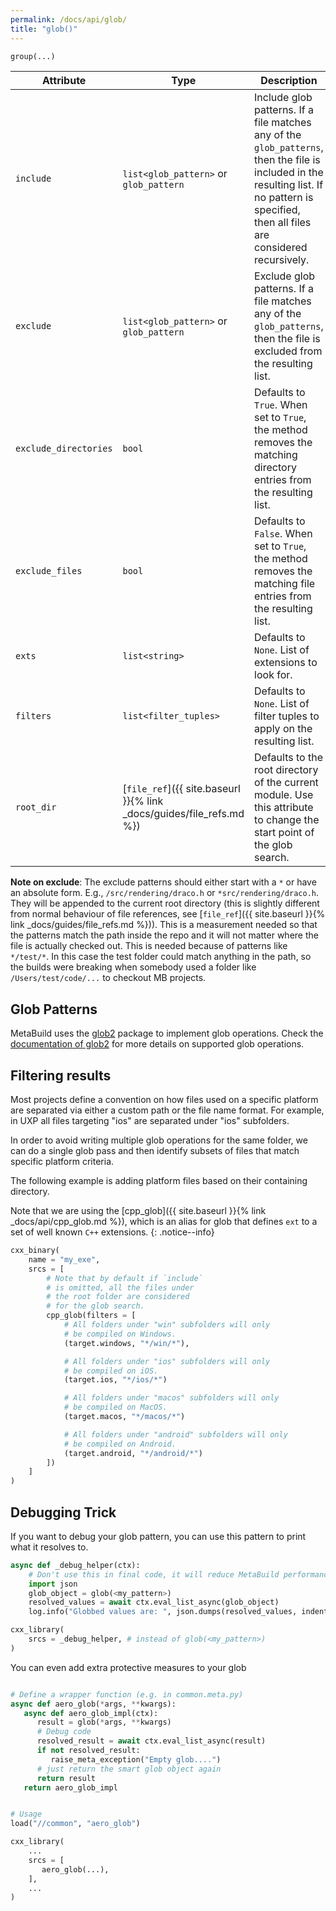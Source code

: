 ```yaml
---
permalink: /docs/api/glob/
title: "glob()"
---
```


```python
group(...)
```

| Attribute | Type | Description |
|-----------|------|-------------|
| `include` | `list<glob_pattern>` or `glob_pattern` | Include glob patterns. If a file matches any of the `glob_patterns`, then the file is included in the resulting list. If no pattern is specified, then all files are considered recursively. |
| `exclude` | `list<glob_pattern>` or `glob_pattern` | Exclude glob patterns. If a file matches any of the `glob_patterns`, then the file is excluded from the resulting list. |
| `exclude_directories` | `bool` | Defaults to `True`. When set to `True`, the method removes the matching directory entries from the resulting list. |
| `exclude_files` | `bool` | Defaults to `False`. When set to `True`, the method removes the matching file entries from the resulting list. |
| `exts` | `list<string>` | Defaults to `None`. List of extensions to look for. |
| `filters` | `list<filter_tuples>` | Defaults to `None`. List of filter tuples to apply on the resulting list. |
| `root_dir` | [`file_ref`]({{ site.baseurl }}{% link _docs/guides/file_refs.md %}) | Defaults to the root directory of the current module. Use this attribute to change the start point of the glob search. |

**Note on exclude**: The exclude patterns should either start with a `*` or have an absolute form. E.g., `/src/rendering/draco.h` or `*src/rendering/draco.h`. They will be appended to the current root directory (this is slightly different from normal behaviour of file references, see [`file_ref`]({{ site.baseurl }}{% link _docs/guides/file_refs.md %})). This is a measurement needed so that the patterns match the path inside the repo and it will not matter where the file is actually checked out. This is needed because of patterns like `*/test/*`. In this case the test folder could match anything in the path, so the builds were breaking when somebody used a folder like `/Users/test/code/...` to checkout MB projects.


## Glob Patterns

MetaBuild uses the [glob2](https://github.com/miracle2k/python-glob2) package to implement glob operations. Check the [documentation of glob2](https://github.com/miracle2k/python-glob2#python-glob2) for more details on supported glob operations.

## Filtering results

Most projects define a convention on how files used on a specific platform are separated via either a custom path or the file name format. For example, in UXP all files targeting "ios" are separated under "ios" subfolders.

In order to avoid writing multiple glob operations for the same folder, we can do a single glob pass and then identify subsets of files that match specific platform criteria.

The following example is adding platform files based on their containing directory.

Note that we are using the [cpp_glob]({{ site.baseurl }}{% link _docs/api/cpp_glob.md %}), which is an alias for glob that defines `ext` to a set of well known `C++` extensions.
{: .notice--info}

```python
cxx_binary(
    name = "my_exe",
    srcs = [
        # Note that by default if `include`
        # is omitted, all the files under
        # the root folder are considered
        # for the glob search.
        cpp_glob(filters = [
            # All folders under "win" subfolders will only
            # be compiled on Windows.
            (target.windows, "*/win/*"),

            # All folders under "ios" subfolders will only
            # be compiled on iOS.
            (target.ios, "*/ios/*")

            # All folders under "macos" subfolders will only
            # be compiled on MacOS.
            (target.macos, "*/macos/*")

            # All folders under "android" subfolders will only
            # be compiled on Android.
            (target.android, "*/android/*")
        ])
    ]
)
```

## Debugging Trick

If you want to debug your glob pattern, you can use this pattern to print what it resolves to.

```py
async def _debug_helper(ctx):
    # Don't use this in final code, it will reduce MetaBuild performance
    import json
    glob_object = glob(<my_pattern>)
    resolved_values = await ctx.eval_list_async(glob_object)
    log.info("Globbed values are: ", json.dumps(resolved_values, indent = 4))

cxx_library(
    srcs = _debug_helper, # instead of glob(<my_pattern>)
)
```

You can even add extra protective measures to your glob
```python

# Define a wrapper function (e.g. in common.meta.py)
async def aero_glob(*args, **kwargs):
   async def aero_glob_impl(ctx):
      result = glob(*args, **kwargs)
      # Debug code
      resolved_result = await ctx.eval_list_async(result)
      if not resolved_result:
         raise_meta_exception("Empty glob....")
      # just return the smart glob object again
      return result
   return aero_glob_impl


# Usage
load("//common", "aero_glob")

cxx_library(
    ...
    srcs = [
       aero_glob(...),
    ],   
    ...
)
```
